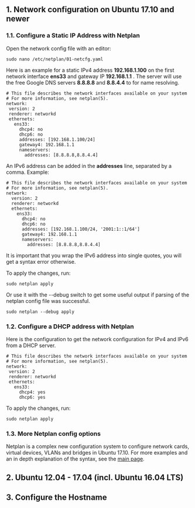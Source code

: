 ## 1. Network configuration on Ubuntu 17.10 and newer
### 1.1. Configure a Static IP Address with Netplan
 Open the network config file with an editor:

 ```
 sudo nano /etc/netplan/01-netcfg.yaml
 ```
 
 Here is an example for a static IPv4 address **192.168.1.100** on the first network interface **ens33** and gateway IP **192.168.1.1** . The server will use the free Google DNS servers **8.8.8.8** and **8.8.4.4** to for name resolving.
 
 ```
 # This file describes the network interfaces available on your system
# For more information, see netplan(5).
network:
  version: 2
  renderer: networkd
  ethernets:
    ens33:
      dhcp4: no
      dhcp6: no
      addresses: [192.168.1.100/24]
      gateway4: 192.168.1.1
      nameservers:
        addresses: [8.8.8.8,8.8.4.4]
```

An IPv6 address can be added in the **addresses** line, separated by a comma. Example:

```
# This file describes the network interfaces available on your system
# For more information, see netplan(5).
network:
  version: 2
  renderer: networkd
  ethernets:
    ens33:
      dhcp4: no
      dhcp6: no
      addresses: [192.168.1.100/24, '2001:1::1/64']
      gateway4: 192.168.1.1
      nameservers:
        addresses: [8.8.8.8,8.8.4.4]

```

It is important that you wrap the IPv6 address into single quotes, you will get a syntax error otherwise.

To apply the changes, run:

```
sudo netplan apply
```

Or use it with the --debug switch to get some useful output if parsing of the netplan config file was successful.

```
sudo netplan --debug apply
```
### 1.2. Configure a DHCP address with Netplan

Here is the configuration to get the network configuration for IPv4 and IPv6 from a DHCP server.

```
# This file describes the network interfaces available on your system
# For more information, see netplan(5).
network:
 version: 2
 renderer: networkd
 ethernets:
   ens33:
     dhcp4: yes
     dhcp6: yes
```

To apply the changes, run:

```
sudo netplan apply
```

### 1.3. More Netplan config options
Netplan is a complex new configuration system to configure network cards, virtual devices, VLANs and bridges in Ubuntu 17.10. For more examples and an in depth explanation of the syntax, see the [main page](http://manpages.ubuntu.com/manpages/zesty/man5/netplan.5.html).



## 2. Ubuntu 12.04 - 17.04 (incl. Ubuntu 16.04 LTS)

## 3. Configure the Hostname
